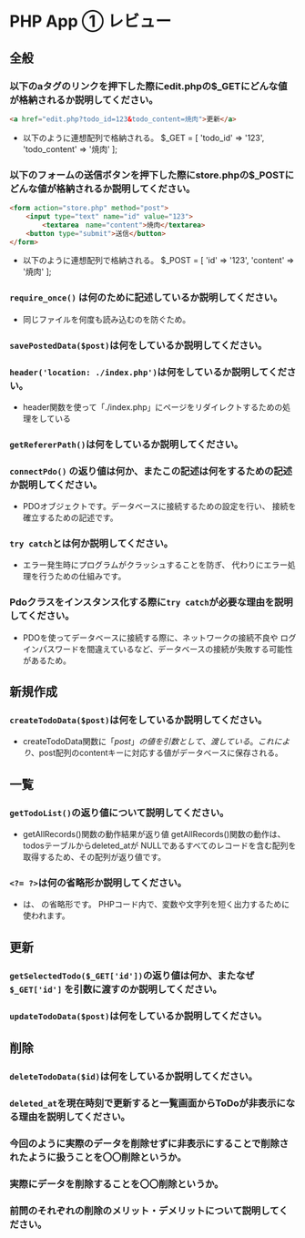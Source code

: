 # PHP App ① レビュー

## 全般

### 以下のaタグのリンクを押下した際にedit.phpの$_GETにどんな値が格納されるか説明してください。

```html
<a href="edit.php?todo_id=123&todo_content=焼肉">更新</a>
```
- 以下のように連想配列で格納される。
$_GET = [
    'todo_id' => '123',
    'todo_content' => '焼肉'
];

### 以下のフォームの送信ボタンを押下した際にstore.phpの$_POSTにどんな値が格納されるか説明してください。

```html
<form action="store.php" method="post">
    <input type="text" name="id" value="123">
		<textarea　name="content">焼肉</textarea>
    <button type="submit">送信</button>
</form>
```
- 以下のように連想配列で格納される。
$_POST = [
    'id' => '123',
    'content' => '焼肉'
];

### `require_once()` は何のために記述しているか説明してください。
- 同じファイルを何度も読み込むのを防ぐため。

### `savePostedData($post)`は何をしているか説明してください。

### `header('location: ./index.php')`は何をしているか説明してください。
- header関数を使って「./index.php」にページをリダイレクトするための処理をしている

### `getRefererPath()`は何をしているか説明してください。

### `connectPdo()` の返り値は何か、またこの記述は何をするための記述か説明してください。
- PDOオブジェクトです。データベースに接続するための設定を行い、
  接続を確立するための記述です。

### `try catch`とは何か説明してください。
- エラー発生時にプログラムがクラッシュすることを防ぎ、
  代わりにエラー処理を行うための仕組みです。

### Pdoクラスをインスタンス化する際に`try catch`が必要な理由を説明してください。
- PDOを使ってデータベースに接続する際に、ネットワークの接続不良や
  ログインパスワードを間違えているなど、データベースの接続が失敗する可能性があるため。

## 新規作成

### `createTodoData($post)`は何をしているか説明してください。
- createTodoData関数に「$post」の値を引数として、渡している。
  これにより、$post配列のcontentキーに対応する値がデータベースに保存される。

## 一覧

### `getTodoList()`の返り値について説明してください。
- getAllRecords()関数の動作結果が返り値
  getAllRecords()関数の動作は、todosテーブルからdeleted_atが
  NULLであるすべてのレコードを含む配列を取得するため、その配列が返り値です。

### `<?= ?>`は何の省略形か説明してください。
- <?= ?>は、<?php echo ?> の省略形です。
  PHPコード内で、変数や文字列を短く出力するために使われます。
  
## 更新

### `getSelectedTodo($_GET['id'])`の返り値は何か、またなぜ`$_GET['id']` を引数に渡すのか説明してください。

### `updateTodoData($post)`は何をしているか説明してください。

## 削除

### `deleteTodoData($id)`は何をしているか説明してください。

### `deleted_at`を現在時刻で更新すると一覧画面からToDoが非表示になる理由を説明してください。

### 今回のように実際のデータを削除せずに非表示にすることで削除されたように扱うことを〇〇削除というか。

### 実際にデータを削除することを〇〇削除というか。

### 前問のそれぞれの削除のメリット・デメリットについて説明してください。
